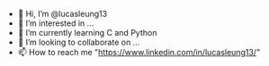 - 👋 Hi, I’m @lucasleung13
- 👀 I’m interested in ...
- 🌱 I’m currently learning C and Python
- 💞️ I’m looking to collaborate on ...
- 📫 How to reach me "https://www.linkedin.com/in/lucasleung13/"

<!---
lucasleung13/lucasleung13 is a ✨ special ✨ repository because its `README.md` (this file) appears on your GitHub profile.
You can click the Preview link to take a look at your changes.
--->
